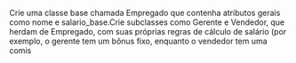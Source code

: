 ​Crie uma classe base chamada Empregado que contenha atributos gerais como nome e salario_base.​Crie subclasses como Gerente e Vendedor,
que herdam de Empregado, com suas próprias regras de cálculo de salário (por exemplo, o gerente tem um bônus fixo, enquanto o vendedor tem uma comis
